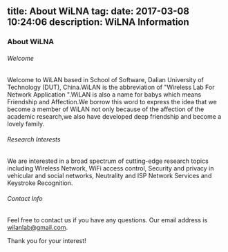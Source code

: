 ﻿
title: About WiLNA
tag: 
date: 2017-03-08 10:24:06
description: WiLNA Information
----------

### About WiLNA


###### Welcome

Welcome to WiLAN based in School of Software, Dalian University of Technology (DUT), China.WiLAN is the abbreviation of "Wireless Lab For Network Application ".WiLAN is also a name for babys which means Friendship and Affection.We borrow this word to express the idea that we become a member of WiLAN not only because of the affection of the academic research,we also have developed deep friendship and become a lovely family.

###### Research Interests

We are interested in a broad spectrum of cutting-edge research topics including Wireless Network, WiFi access control, Security and privacy in vehicular and social networks, Neutrality and ISP Network Services and Keystroke Recognition.

###### Contact Info

Feel free to contact us if you have any questions. Our email address is wilanlab@gmail.com.

Thank you for your interest!
